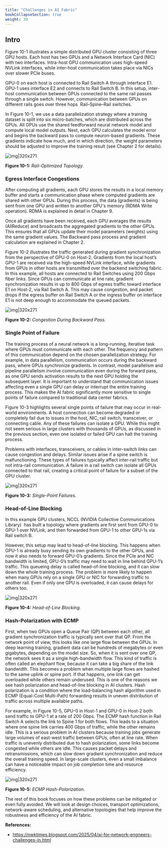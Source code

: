 ```yaml
---
title: "Challenges in AI Fabric"
bookCollapseSection: true
weight: 30
---
```


## Intro
Figure 10-1 illustrates a simple distributed GPU cluster consisting of three GPU hosts. Each host has two GPUs and a Network Interface Card (NIC) with two interfaces. Intra-host GPU communication uses high-speed NVLink interfaces, while inter-host communication takes place via NICs over slower PCIe buses.

GPU-0 on each host is connected to Rail Switch A through interface E1. GPU-1 uses interface E2 and connects to Rail Switch B. In this setup, inter-host communication between GPUs connected to the same rail passes through a single switch. However, communication between GPUs on different rails goes over three hops  Rail–Spine–Rail switches.

In Figure 10-1, we use a data parallelization strategy where a training dataset is split into six micro-batches, which are distributed across the GPUs. All GPUs use the shared feedforward neural network model and compute local model outputs. Next, each GPU calculates the model error and begins the backward pass to compute neuron-based gradients. These gradients indicate how much, and in which direction, the weight parameters should be adjusted to improve the training result (see Chapter 2 for details).

![img|320x271](https://prasenjitmanna.com/tech-book/diagrams/ai-ml-dc/challenges-in-ai-fabric/image10-1.png)

**Figure 10-1:** _Rail-Optimized Topology._

### Egress Interface Congestions

After computing all gradients, each GPU stores the results in a local memory buffer and starts a communication phase where computed gradients are shared with other GPUs. During this process, the data (gradients) is being sent from one GPU and written to another GPU's memory (RDMA Write operation). RDMA is explained in detail in Chapter 9.

Once all gradients have been received, each GPU averages the results (AllReduce) and broadcasts the aggregated gradients to the other GPUs. This ensures that all GPUs update their model parameters (weights) using the same gradient values. The Backward pass process and gradient calculation are explained in Chapter 2.

Figure 10-2 illustrates the traffic generated during gradient synchronization from the perspective of GPU-0 on Host-2. Gradients from the local host’s GPU-1 are received via the high-speed NVLink interface, while gradients from GPUs in other hosts are transmitted over the backend switching fabric. In this example, all hosts are connected to Rail Switches using 200 Gbps fiber links. Since GPUs can communicate at line rate, gradient synchronization results in up to 800 Gbps of egress traffic toward interface E1 on Host-2, via Rail Switch A. This may cause congestion, and packet drops if the egress buffer on Rail Switch A or the ingress buffer on interface E1 is not deep enough to accommodate the queued packets.

![img|320x271](https://prasenjitmanna.com/tech-book/diagrams/ai-ml-dc/challenges-in-ai-fabric/image10-2.png)

**Figure 10-2:** _Congestion During Backward Pass._

### Single Point of Failure

The training process of a neural network is a long-running, iterative task where GPUs must communicate with each other. The frequency and pattern of this communication depend on the chosen parallelization strategy. For example, in data parallelism, communication occurs during the backward pass, where GPUs synchronize gradients. In contrast, model parallelism and pipeline parallelism involve communication even during the forward pass, as one GPU sends activation results to the next GPU holding the subsequent layer. It is important to understand that communication issues affecting even a single GPU can delay or interrupt the entire training process. This makes the AI fabric significantly more sensitive to single points of failure compared to traditional data center fabrics.

Figure 10-3 highlights several single points of failure that may occur in real-world environments. A host connection can become degraded or completely fail due to issues in the host, NIC, rail switch, transceiver, or connecting cable. Any of these failures can isolate a GPU. While this might not seem serious in large clusters with thousands of GPUs, as discussed in the previous section, even one isolated or failed GPU can halt the training process.

Problems with interfaces, transceivers, or cables in inter-switch links can cause congestion and delays. Similar issues arise if a spine switch is malfunctioning. These types of failures typically affect inter-rail traffic but not intra-rail communication. A failure in a rail switch can isolate all GPUs connected to that rail, creating a critical point of failure for a subset of the GPU cluster.

![img|320x271](https://prasenjitmanna.com/tech-book/diagrams/ai-ml-dc/challenges-in-ai-fabric/image10-3.png)

**Figure 10-3:** _Single-Point Failures._

### Head-of-Line Blocking 

In this example GPU clusters, NCCL (NVIDIA Collective Communications Library)  has built a topology where gradients are first sent from GPU-0 to GPU-1 over NVLink, and then forwarded from GPU-1 to other GPU-1s via Rail switch B.

However, this setup may lead to head-of-line blocking. This happens when GPU-1 is already busy sending its own gradients to the other GPUs, and now it also needs to forward GPU-0’s gradients. Since the PCIe and NIC bandwidth is limited, GPU-0’s traffic may need to wait in line behind GPU-1’s traffic. This queueing delay is called head-of-line blocking, and it can slow down the whole training process. The problem is more likely to happen when many GPUs rely on a single GPU or NIC for forwarding traffic to another rail. Even if only one GPU is overloaded, it can cause delays for others too.

![img|320x271](https://prasenjitmanna.com/tech-book/diagrams/ai-ml-dc/challenges-in-ai-fabric/image10-4.png)

**Figure 10-4:** _Head-of-Line Blocking._

### Hash-Polarization with ECMP

First, when two GPUs open a Queue Pair (QP) between each other, all gradient synchronization traffic is typically sent over that QP. From the network point of view, this looks like one large flow between the GPUs. In deep learning training, gradient data can be hundreds of megabytes or even gigabytes, depending on the model size. So, when it is sent over one QP, the network sees it as a single high-bandwidth flow. This kind of traffic is often called an elephant flow, because it can take a big share of the link bandwidth. This becomes a problem when multiple large flows are hashed to the same uplink or spine port. If that happens, one link can get overloaded while others remain underused. This is one of the reasons we see hash polarization and head-of-line blocking in AI clusters. Hash polarization is a condition where the load-balancing hash algorithm used in ECMP (Equal-Cost Multi-Path) forwarding results in uneven distribution of traffic across multiple available paths.

For example, in Figure 10-5, GPU-0 in Host-1 and GPU-0 in Host-2 both send traffic to GPU-1 at a rate of 200 Gbps. The ECMP hash function in Rail Switch A selects the link to Spine 1 for both flows. This leads to a situation where one spine link carries 400 Gbps of traffic, while the other remains idle. This is a serious problem in AI clusters because training jobs generate large volumes of east-west traffic between GPUs, often at line rate. When traffic is unevenly distributed due to hash polarization, some links become congested while others are idle. This causes packet delays and retransmissions, which can slow down gradient synchronization and reduce the overall training speed. In large-scale clusters, even a small imbalance can have a noticeable impact on job completion time and resource efficiency.

![img|320x271](https://prasenjitmanna.com/tech-book/diagrams/ai-ml-dc/challenges-in-ai-fabric/image10-5.png)

**Figure 10-5:** _ECMP Hash-Polarization._

The rest of this book focuses on how these problems can be mitigated or even fully avoided. We will look at design choices, transport optimizations, network-aware scheduling, and alternative topologies that help improve the robustness and efficiency of the AI fabric.

**References:**
* https://nwktimes.blogspot.com/2025/04/ai-for-network-engneers-challenges-in.html
